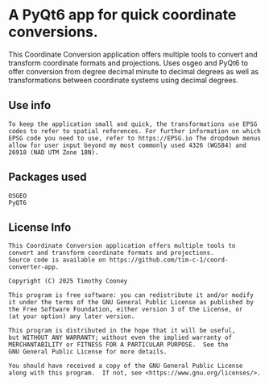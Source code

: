 # A PyQt6 app for quick coordinate conversions. 

This Coordinate Conversion application offers multiple tools to convert and transform coordinate formats and projections.
Uses osgeo and PyQt6 to offer conversion from degree decimal minute to decimal degrees as well as transformations between coordinate systems using decimal degrees.

## Use info

    To keep the application small and quick, the transformations use EPSG codes to refer to spatial references. For further information on which EPSG code you need to use, refer to https://EPSG.io The dropdown menus allow for user input beyond my most commonly used 4326 (WGS84) and 26918 (NAD UTM Zone 18N).


## Packages used

    OSGEO
    PyQT6

## License Info

    This Coordinate Conversion application offers multiple tools to 
    convert and transform coordinate formats and projections.
    Source code is available on https://github.com/tim-c-1/coord-converter-app.

    Copyright (C) 2025 Timothy Cooney

    This program is free software: you can redistribute it and/or modify
    it under the terms of the GNU General Public License as published by
    the Free Software Foundation, either version 3 of the License, or
    (at your option) any later version.

    This program is distributed in the hope that it will be useful,
    but WITHOUT ANY WARRANTY; without even the implied warranty of
    MERCHANTABILITY or FITNESS FOR A PARTICULAR PURPOSE.  See the
    GNU General Public License for more details.

    You should have received a copy of the GNU General Public License
    along with this program.  If not, see <https://www.gnu.org/licenses/>.